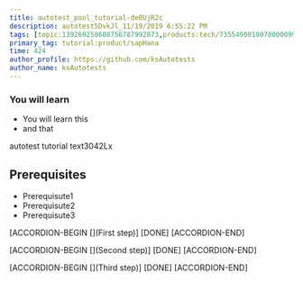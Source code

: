 ```yaml
---
title: autotest_pool_tutorial-de0UjR2c
description: autotest5DvkJl_11/19/2019 6:55:22 PM
tags: [topic:139269250608756787992873,products:tech/73554900100700000996,tutorial:experience/advanced]
primary_tag: tutorial:product/sapHana
time: 424
author_profile: https://github.com/ksAutotests
author_name: ksAutotests
---
```

### You will learn
- You will learn this
- and that

autotest tutorial text3042Lx

## Prerequisites
- Prerequisute1
- Prerequisute2
- Prerequisute3

[ACCORDION-BEGIN [](First step)]
[DONE]
[ACCORDION-END]

[ACCORDION-BEGIN [](Second step)]
[DONE]
[ACCORDION-END]

[ACCORDION-BEGIN [](Third step)]
[DONE]
[ACCORDION-END]

